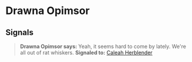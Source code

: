 # Drawna Opimsor


## Signals
>**Drawna Opimsor says:** Yeah, it seems hard to come by lately. We're all out of rat whiskers.
  **Signaled to:**  [Caleah Herblender](/npc/1118)
